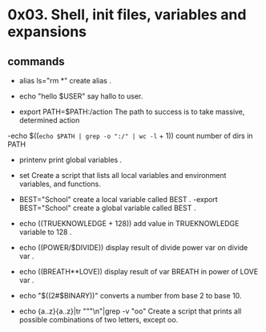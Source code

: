 # 0x03. Shell, init files, variables and expansions

##  commands

- alias ls="rm *"
create alias .

- echo "hello $USER"
say hallo to user.
- export PATH=$PATH:/action
The path to success is to take massive, determined action

-echo $((`echo $PATH | grep -o ":/" | wc -l` + 1))
count number of dirs in PATH
- printenv
print global variables .

- set
Create a script that lists all local variables and environment variables, and functions.

- BEST="School"
create a local variable called BEST .
-export BEST="School"
create a global variable called BEST .

- echo $(($TRUEKNOWLEDGE + 128))
add value in TRUEKNOWLEDGE variable  to 128  .
- echo $(($POWER/$DIVIDE))
display result of divide power var on divide var .
- echo $(($BREATH**LOVE))
display result of var BREATH in power of  LOVE var .

- echo "$((2#$BINARY))"
converts a number from base 2 to base 10.

- echo {a..z}{a..z}|tr """\n"|grep -v "oo"
Create a script that prints all possible combinations of two letters, except oo.
